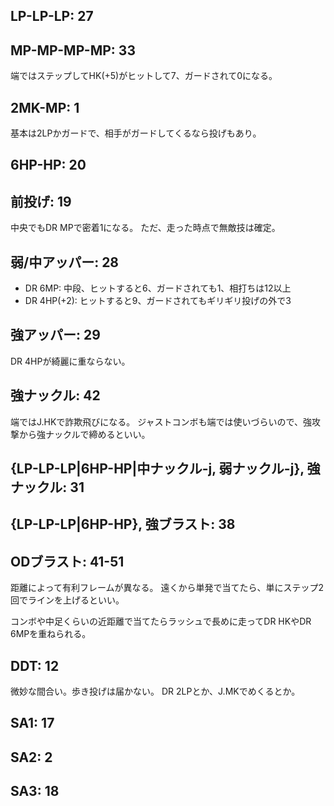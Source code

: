 ## LP-LP-LP: 27

## MP-MP-MP-MP: 33

端ではステップしてHK(+5)がヒットして7、ガードされて0になる。

## 2MK-MP: 1

基本は2LPかガードで、相手がガードしてくるなら投げもあり。

## 6HP-HP: 20

## 前投げ: 19

中央でもDR MPで密着1になる。
ただ、走った時点で無敵技は確定。

## 弱/中アッパー: 28

- DR 6MP: 中段、ヒットすると6、ガードされても1、相打ちは12以上
- DR 4HP(+2): ヒットすると9、ガードされてもギリギリ投げの外で3

## 強アッパー: 29

DR 4HPが綺麗に重ならない。

## 強ナックル: 42

端ではJ.HKで詐欺飛びになる。
ジャストコンボも端では使いづらいので、強攻撃から強ナックルで締めるといい。

## {LP-LP-LP|6HP-HP|中ナックル-j, 弱ナックル-j}, 強ナックル: 31

## {LP-LP-LP|6HP-HP}, 強ブラスト: 38

## ODブラスト: 41-51

距離によって有利フレームが異なる。
遠くから単発で当てたら、単にステップ2回でラインを上げるといい。

コンボや中足くらいの近距離で当てたらラッシュで長めに走ってDR HKやDR 6MPを重ねられる。

## DDT: 12

微妙な間合い。歩き投げは届かない。
DR 2LPとか、J.MKでめくるとか。

## SA1: 17

## SA2: 2

## SA3: 18
